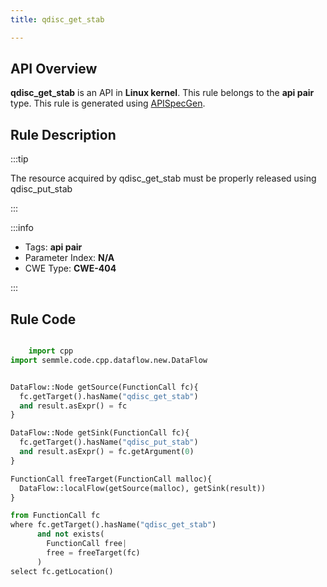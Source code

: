 ```yaml
---
title: qdisc_get_stab

---
```



## API Overview
**qdisc_get_stab** is an API in **Linux kernel**. This rule belongs to the **api pair** type. This rule is generated using [APISpecGen](../../tools/APISpecGen).
## Rule Description

:::tip

The resource acquired by qdisc_get_stab must be properly released using qdisc_put_stab

:::

:::info

- Tags: **api pair**
- Parameter Index: **N/A**
- CWE Type: **CWE-404**

:::

## Rule Code
```python

    import cpp
import semmle.code.cpp.dataflow.new.DataFlow


DataFlow::Node getSource(FunctionCall fc){
  fc.getTarget().hasName("qdisc_get_stab")
  and result.asExpr() = fc
}

DataFlow::Node getSink(FunctionCall fc){
  fc.getTarget().hasName("qdisc_put_stab")
  and result.asExpr() = fc.getArgument(0)
}

FunctionCall freeTarget(FunctionCall malloc){
  DataFlow::localFlow(getSource(malloc), getSink(result))
}

from FunctionCall fc
where fc.getTarget().hasName("qdisc_get_stab")
      and not exists(
        FunctionCall free| 
        free = freeTarget(fc)
      )
select fc.getLocation()

    
```